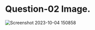 # Question-02 Image.
![Screenshot 2023-10-04 150858](https://github.com/Khush0031/pw-skills-full-stack-web-dev-assignment-solution/assets/121889921/1ab4be01-c057-407a-ab1e-9a07ac5b37e6)
